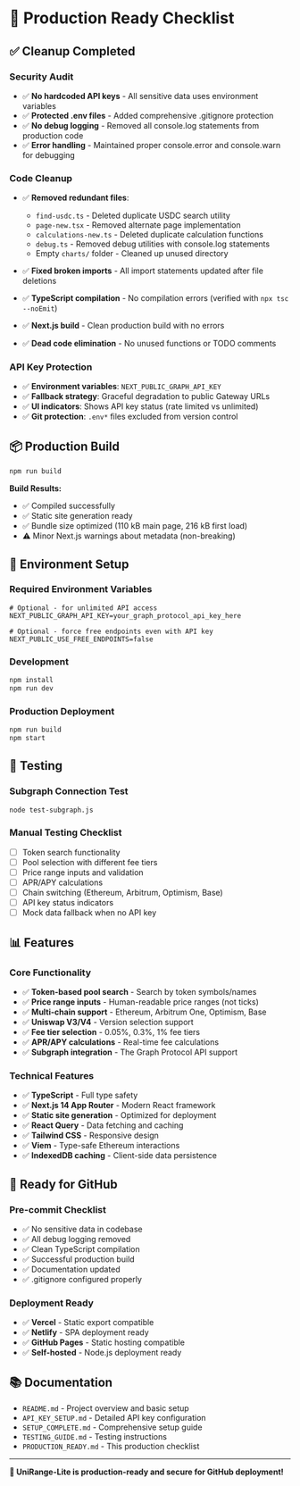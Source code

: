 # 🚀 Production Ready Checklist

## ✅ Cleanup Completed

### **Security Audit**
- ✅ **No hardcoded API keys** - All sensitive data uses environment variables
- ✅ **Protected .env files** - Added comprehensive .gitignore protection
- ✅ **No debug logging** - Removed all console.log statements from production code
- ✅ **Error handling** - Maintained proper console.error and console.warn for debugging

### **Code Cleanup**
- ✅ **Removed redundant files**:
  - `find-usdc.ts` - Deleted duplicate USDC search utility
  - `page-new.tsx` - Removed alternate page implementation
  - `calculations-new.ts` - Deleted duplicate calculation functions
  - `debug.ts` - Removed debug utilities with console.log statements
  - Empty `charts/` folder - Cleaned up unused directory

- ✅ **Fixed broken imports** - All import statements updated after file deletions
- ✅ **TypeScript compilation** - No compilation errors (verified with `npx tsc --noEmit`)
- ✅ **Next.js build** - Clean production build with no errors
- ✅ **Dead code elimination** - No unused functions or TODO comments

### **API Key Protection**
- ✅ **Environment variables**: `NEXT_PUBLIC_GRAPH_API_KEY`
- ✅ **Fallback strategy**: Graceful degradation to public Gateway URLs
- ✅ **UI indicators**: Shows API key status (rate limited vs unlimited)
- ✅ **Git protection**: `.env*` files excluded from version control

## 📦 Production Build

```bash
npm run build
```

**Build Results:**
- ✅ Compiled successfully
- ✅ Static site generation ready
- ✅ Bundle size optimized (110 kB main page, 216 kB first load)
- ⚠️ Minor Next.js warnings about metadata (non-breaking)

## 🔧 Environment Setup

### Required Environment Variables
```env
# Optional - for unlimited API access
NEXT_PUBLIC_GRAPH_API_KEY=your_graph_protocol_api_key_here

# Optional - force free endpoints even with API key
NEXT_PUBLIC_USE_FREE_ENDPOINTS=false
```

### Development
```bash
npm install
npm run dev
```

### Production Deployment
```bash
npm run build
npm start
```

## 🧪 Testing

### Subgraph Connection Test
```bash
node test-subgraph.js
```

### Manual Testing Checklist
- [ ] Token search functionality
- [ ] Pool selection with different fee tiers
- [ ] Price range inputs and validation
- [ ] APR/APY calculations
- [ ] Chain switching (Ethereum, Arbitrum, Optimism, Base)
- [ ] API key status indicators
- [ ] Mock data fallback when no API key

## 📊 Features

### Core Functionality
- ✅ **Token-based pool search** - Search by token symbols/names
- ✅ **Price range inputs** - Human-readable price ranges (not ticks)
- ✅ **Multi-chain support** - Ethereum, Arbitrum One, Optimism, Base
- ✅ **Uniswap V3/V4** - Version selection support
- ✅ **Fee tier selection** - 0.05%, 0.3%, 1% fee tiers
- ✅ **APR/APY calculations** - Real-time fee calculations
- ✅ **Subgraph integration** - The Graph Protocol API support

### Technical Features
- ✅ **TypeScript** - Full type safety
- ✅ **Next.js 14 App Router** - Modern React framework
- ✅ **Static site generation** - Optimized for deployment
- ✅ **React Query** - Data fetching and caching
- ✅ **Tailwind CSS** - Responsive design
- ✅ **Viem** - Type-safe Ethereum interactions
- ✅ **IndexedDB caching** - Client-side data persistence

## 🚀 Ready for GitHub

### Pre-commit Checklist
- ✅ No sensitive data in codebase
- ✅ All debug logging removed
- ✅ Clean TypeScript compilation
- ✅ Successful production build
- ✅ Documentation updated
- ✅ .gitignore configured properly

### Deployment Ready
- ✅ **Vercel** - Static export compatible
- ✅ **Netlify** - SPA deployment ready
- ✅ **GitHub Pages** - Static hosting compatible
- ✅ **Self-hosted** - Node.js deployment ready

## 📚 Documentation

- `README.md` - Project overview and basic setup
- `API_KEY_SETUP.md` - Detailed API key configuration
- `SETUP_COMPLETE.md` - Comprehensive setup guide
- `TESTING_GUIDE.md` - Testing instructions
- `PRODUCTION_READY.md` - This production checklist

---

**🎉 UniRange-Lite is production-ready and secure for GitHub deployment!**
